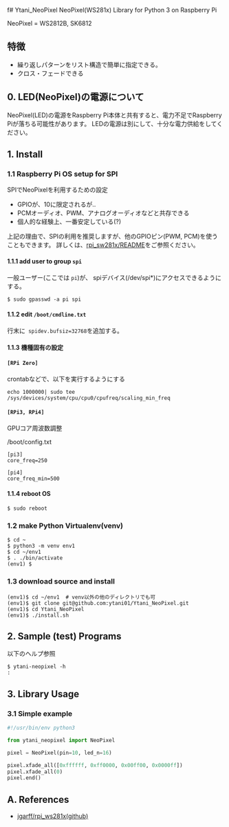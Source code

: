 f# Ytani_NeoPixel
NeoPixel(WS281x) Library for Python 3 on Raspberry Pi

NeoPixel = WS2812B, SK6812


## 特徴

- 繰り返しパターンをリスト構造で簡単に指定できる。
- クロス・フェードできる


## 0. LED(NeoPixel)の電源について

NeoPixel(LED)の電源をRaspberry Pi本体と共有すると、電力不足でRaspberry Piが落ちる可能性があります。
LEDの電源は別にして、十分な電力供給をしてください。


## 1. Install

### 1.1 Raspberry Pi OS setup for SPI

SPIでNeoPixelを利用するための設定

- GPIOが、10に限定されるが..
- PCMオーディオ、PWM、アナログオーディオなどと共存できる
- 個人的な経験上、一番安定している(?)

上記の理由で、SPIの利用を推奨しますが、他のGPIOピン(PWM, PCM)を使うこともできます。
詳しくは、[rpi_sw281x/README](https://github.com/jgarff/rpi_ws281x/blob/master/README.md)をご参照ください。


#### 1.1.1 add user to group ``spi``

一般ユーザー(ここでは ``pi``)が、
spiデバイス(/dev/spi*)にアクセスできるようにする。

```
$ sudo gpasswd -a pi spi
```


#### 1.1.2 edit ``/boot/cmdline.txt``

行末に`` spidev.bufsiz=32768``を追加する。


#### 1.1.3 機種固有の設定


#### ``[RPi Zero]``

crontabなどで、以下を実行するようにする

```
echo 1000000| sudo tee /sys/devices/system/cpu/cpu0/cpufreq/scaling_min_freq
```


#### ``[RPi3, RPi4]``

GPUコア周波数調整

/boot/config.txt
```
[pi3]
core_freq=250

[pi4]
core_freq_min=500
```


#### 1.1.4 reboot OS
```
$ sudo reboot
```


### 1.2 make Python Virtualenv(venv)

```
$ cd ~
$ python3 -m venv env1
$ cd ~/env1
$ . ./bin/activate
(env1) $
```


### 1.3 download source and install

```
(env1)$ cd ~/env1  # venv以外の他のディレクトリでも可
(env1)$ git clone git@github.com:ytani01/Ytani_NeoPixel.git
(env1)$ cd Ytani_NeoPixel
(env1)$ ./install.sh
```

## 2. Sample (test) Programs

以下のヘルプ参照
```
$ ytani-neopixel -h
:
```

## 3. Library Usage

### 3.1 Simple example

``` python
#!/usr/bin/env python3

from ytani_neopixel import NeoPixel

pixel = NeoPixel(pin=10, led_n=16)

pixel.xfade_all([0xffffff, 0xff0000, 0x00ff00, 0x0000ff])
pixel.xfade_all(0)
pixel.end()
```

## A. References

* [jgarff/rpi_ws281x(github)](https://github.com/jgarff/rpi_ws281x)
